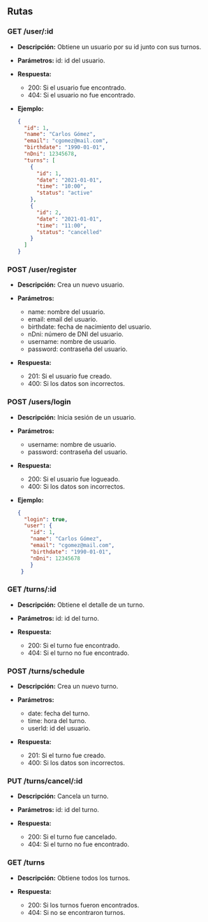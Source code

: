 ## Rutas

### GET /user/:id

- **Descripción:** Obtiene un usuario por su id junto con sus turnos.
- **Parámetros:** id: id del usuario.

- **Respuesta:**
  - 200: Si el usuario fue encontrado.
  - 404: Si el usuario no fue encontrado.

- **Ejemplo:**

  ```json
  {
    "id": 1,
    "name": "Carlos Gómez",
    "email": "cgomez@mail.com",
    "birthdate": "1990-01-01",
    "nDni": 12345678,
    "turns": [
      {
        "id": 1,
        "date": "2021-01-01",
        "time": "10:00",
        "status": "active"
      },
      {
        "id": 2,
        "date": "2021-01-01",
        "time": "11:00",
        "status": "cancelled"
      }
    ]
  }
  ```

### POST /user/register

- **Descripción:** Crea un nuevo usuario.
- **Parámetros:**
  - name: nombre del usuario.
  - email: email del usuario.
  - birthdate: fecha de nacimiento del usuario.
  - nDni: número de DNI del usuario.
  - username: nombre de usuario.
  - password: contraseña del usuario.

- **Respuesta:**
  - 201: Si el usuario fue creado.
  - 400: Si los datos son incorrectos.

### POST /users/login

- **Descripción:** Inicia sesión de un usuario.
- **Parámetros:**
  - username: nombre de usuario.
  - password: contraseña del usuario.

- **Respuesta:**
  - 200: Si el usuario fue logueado.
  - 400: Si los datos son incorrectos.

- **Ejemplo:**

  ```json
  {
    "login": true,
    "user": {
      "id": 1,
      "name": "Carlos Gómez",
      "email": "cgomez@mail.com",
      "birthdate": "1990-01-01",
      "nDni": 12345678
      }
   }
   ```

### GET /turns/:id

- **Descripción:** Obtiene el detalle de un turno.

- **Parámetros:** id: id del turno.

- **Respuesta:**
  - 200: Si el turno fue encontrado.
  - 404: Si el turno no fue encontrado.

### POST /turns/schedule

- **Descripción:** Crea un nuevo turno.
- **Parámetros:**
  - date: fecha del turno.
  - time: hora del turno.
  - userId: id del usuario.

- **Respuesta:**
    - 201: Si el turno fue creado.
    - 400: Si los datos son incorrectos.

### PUT /turns/cancel/:id

- **Descripción:** Cancela un turno.
- **Parámetros:** id: id del turno.

- **Respuesta:**
  - 200: Si el turno fue cancelado.
  - 404: Si el turno no fue encontrado.

### GET /turns

- **Descripción:** Obtiene todos los turnos.

- **Respuesta:**
  - 200: Si los turnos fueron encontrados.
  - 404: Si no se encontraron turnos.

